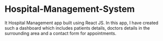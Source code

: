 # Hospital-Management-System
It Hospital Management app built using React JS. In this app, I have created such a dashboard which includes patients details, doctors details in the surrounding area and a contact form for appointments.
